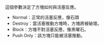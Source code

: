 這個參數決定了方塊如何與活塞反應。

* Normal：正常的活塞反應，像石頭
* Destroy：當活塞推動方塊時，方塊將被破壞。
* Block：方塊不對活塞反應，像黑曜石。
* Push Only：該方塊只能被活塞推動。